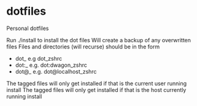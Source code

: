 dotfiles
========

Personal dotfiles

Run ./install to install the dot files
Will create a backup of any overwritten files 
Files and directories (will recurse) should be in the form
* dot_<filename> e.g dot_zshrc
* dot:<username>_<filename> e.g. dot:dwagon_zshrc
* dot@<hostname>_<filename> e.g. dot@localhost_zshrc

The <username> tagged files will only get installed if that is the current user running install
The <hostname> tagged files will only get installed if that is the host currently running install
